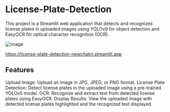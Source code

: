 # License-Plate-Detection

This project is a Streamlit web application that detects and recognizes license plates in uploaded images using YOLOv9 for object detection and EasyOCR for optical character recognition (OCR).

![image](https://github.com/NewChakri/License-Plate-Detection/assets/99199609/bb54dcd1-19c8-4297-92f5-268badee6e94)

https://license-plate-detection-newchakri.streamlit.app

## Features
Upload Image: Upload an image in JPG, JPEG, or PNG format.
License Plate Detection: Detect license plates in the uploaded image using a pre-trained YOLOv5 model.
OCR: Recognize and extract text from detected license plates using EasyOCR.
Display Results: View the uploaded image with detected license plates highlighted and the recognized text displayed.
